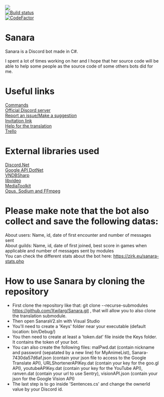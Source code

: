 [<img src="https://discordbots.org/api/widget/owner/329664361016721408.svg"/>](https://discordbots.org/bot/329664361016721408)<br/>
[![Build status](https://ci.appveyor.com/api/projects/status/o67101qtad8drfit/branch/master?svg=true)](https://ci.appveyor.com/project/Xwilarg/sanara/branch/master)<br/>
[![CodeFactor](https://www.codefactor.io/repository/github/xwilarg/sanara/badge)](https://www.codefactor.io/repository/github/xwilarg/sanara)<br/>
# Sanara

Sanara is a Discord bot made in C#.

I spent a lot of times working on her and I hope that her source code will be able to help some people as the source code of some others bots did for me.

# Useful links

[Commands](https://zirk.eu/sanara-commands.html)<br/>
[Official Discord server](https://discordapp.com/invite/H6wMRYV)<br/>
[Report an issue/Make a suggestion](https://github.com/Xwilarg/Sanara/issues)<br/>
[Invitation link](https://discordapp.com/oauth2/authorize?client_id=329664361016721408&permissions=3196928&scope=bot)<br/>
[Help for the translation](https://github.com/Xwilarg/Sanara-translations/)<br/>
[Trello](https://trello.com/b/dVoVeadz/sanara)<br/>

# External libraries used

[Discord.Net](https://github.com/RogueException/Discord.Net)<br/>
[Google API DotNet](https://github.com/google/google-api-dotnet-client)<br/>
[VNDBSharp](https://github.com/Nikey646/VndbSharp)<br/>
[libvideo](https://github.com/i3arnon/libvideo)<br/>
[MediaToolkit](https://github.com/AydinAdn/MediaToolkit)<br/>
[Opus, Sodium and FFmpeg](https://dsharpplus.emzi0767.com/natives/index.html)

# Please make note that the bot also collect and save the following datas:

About users: Name, id, date of first encounter and number of messages sent<br/>
About guilds: Name, id, date of first joined, best score in games when applicable and number of messages sent by modules<br/>
You can check the different stats about the bot here: https://zirk.eu/sanara-stats.php

# How to use Sanara by cloning the repository

- First clone the repository like that: git clone --recurse-submodules https://github.com/Xwilarg/Sanara.git , that will allow you to also clone the translation submodule.
- Then open SanaraV2.sln with Visual Studio
- You'll need to create a 'Keys' folder near your executable (default location: bin/Debug/)
- You then need to create at least a 'token.dat' file inside the Keys folder. It contains the token of your bot.
- You can also create the following files: malPwd.dat (contain nickname and password (sepatated by a new line) for MyAnimeList), Sanara-7430da57d6af.json (contain your json file to access to the Google Translate API), URLShortenerAPIKey.dat (contain your key for the goo.gl API), youtubeAPIKey.dat (contain your key for the YouTube API), ranven.dat (contain your url to use Sentry), visionAPI.json (contain your json for the Google Vision API)
- The last step is to go inside 'Sentences.cs' and change the ownerId value by your Discord id.
